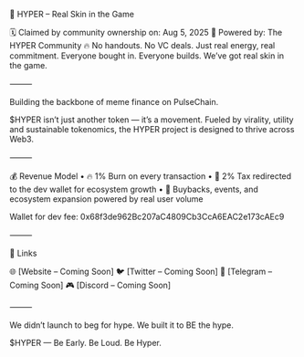 🎯 HYPER – Real Skin in the Game

🗓 Claimed by community ownership on: Aug 5, 2025
🧠 Powered by: The HYPER Community
🔥 No handouts. No VC deals. Just real energy, real commitment.
Everyone bought in. Everyone builds. We’ve got real skin in the game.

⸻

Building the backbone of meme finance on PulseChain.

$HYPER isn’t just another token — it’s a movement.
Fueled by virality, utility and sustainable tokenomics, the HYPER project is designed to thrive across Web3.

⸻

💰 Revenue Model
	•	🔥 1% Burn on every transaction
	•	💸 2% Tax redirected to the dev wallet for ecosystem growth
	•	🔄 Buybacks, events, and ecosystem expansion powered by real user volume

Wallet for dev fee:
0x68f3de962Bc207aC4809Cb3CcA6EAC2e173cAEc9

⸻

🔗 Links

🌐 [Website – Coming Soon]
🐦 [Twitter – Coming Soon]
💬 [Telegram – Coming Soon]
🎮 [Discord – Coming Soon]

⸻

We didn’t launch to beg for hype.
We built it to BE the hype.

$HYPER — Be Early. Be Loud. Be Hyper.
